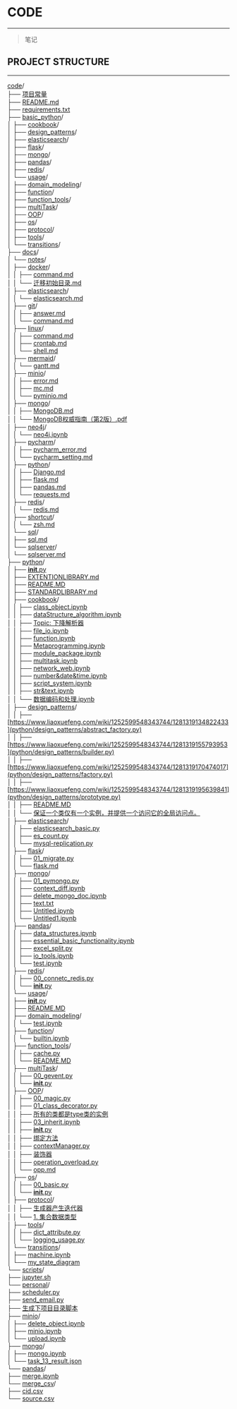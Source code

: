 
# CODE   

---
> 笔记  

## PROJECT STRUCTURE   
   

---
[code](.)/  
├── [项目常量](const.py)                                                        
├── [README.md](README.md)                                                  
├── [requirements.txt](requirements.txt)                                    
├── [basic_python](basic_python)/                                           
│   ├── [cookbook](basic_python/cookbook)/                                      
│   ├── [design_patterns](basic_python/design_patterns)/                        
│   ├── [elasticsearch](basic_python/elasticsearch)/                            
│   ├── [flask](basic_python/flask)/                                            
│   ├── [mongo](basic_python/mongo)/                                            
│   ├── [pandas](basic_python/pandas)/                                          
│   ├── [redis](basic_python/redis)/                                            
│   └── [usage](basic_python/usage)/                                            
│       ├── [domain_modeling](basic_python/usage/domain_modeling)/                  
│       ├── [function](basic_python/usage/function)/                                
│       ├── [function_tools](basic_python/usage/function_tools)/                    
│       ├── [multiTask](basic_python/usage/multiTask)/                              
│       ├── [OOP](basic_python/usage/OOP)/                                          
│       ├── [os](basic_python/usage/os)/                                            
│       ├── [protocol](basic_python/usage/protocol)/                                
│       ├── [tools](basic_python/usage/tools)/                                      
│       └── [transitions](basic_python/usage/transitions)/                          
├── [docs](docs)/                                                           
│   └── [notes](docs/notes)/                                                    
│       ├── [docker](docs/notes/docker)/                                            
│       │   ├── [command.md](docs/notes/docker/command.md)                              
│       │   └── [迁移初始目录.md](docs/notes/docker/迁移初始目录.md)                                
│       ├── [elasticsearch](docs/notes/elasticsearch)/                              
│       │   └── [elasticsearch.md](docs/notes/elasticsearch/elasticsearch.md)           
│       ├── [git](docs/notes/git)/                                                  
│       │   ├── [answer.md](docs/notes/git/answer.md)                                   
│       │   └── [command.md](docs/notes/git/command.md)                                 
│       ├── [linux](docs/notes/linux)/                                              
│       │   ├── [command.md](docs/notes/linux/command.md)                               
│       │   ├── [crontab.md](docs/notes/linux/crontab.md)                               
│       │   └── [shell.md](docs/notes/linux/shell.md)                                   
│       ├── [mermaid](docs/notes/mermaid)/                                          
│       │   └── [gantt.md](docs/notes/mermaid/gantt.md)                                 
│       ├── [minio](docs/notes/minio)/                                              
│       │   ├── [error.md](docs/notes/minio/error.md)                                   
│       │   ├── [mc.md](docs/notes/minio/mc.md)                                         
│       │   └── [pyminio.md](docs/notes/minio/pyminio.md)                               
│       ├── [mongo](docs/notes/mongo)/                                              
│       │   ├── [MongoDB.md](docs/notes/mongo/MongoDB.md)                               
│       │   └── [MongoDB权威指南（第2版）.pdf](docs/notes/mongo/MongoDB权威指南（第2版）.pdf)           
│       ├── [neo4j](docs/notes/neo4j)/                                              
│       │   └── [neo4j.ipynb](docs/notes/neo4j/neo4j.ipynb)                             
│       ├── [pycharm](docs/notes/pycharm)/                                          
│       │   ├── [pycharm_error.md](docs/notes/pycharm/pycharm_error.md)                 
│       │   └── [pycharm_setting.md](docs/notes/pycharm/pycharm_setting.md)             
│       ├── [python](docs/notes/python)/                                            
│       │   ├── [Django.md](docs/notes/python/Django.md)                                
│       │   ├── [flask.md](docs/notes/python/flask.md)                                  
│       │   ├── [pandas.md](docs/notes/python/pandas.md)                                
│       │   └── [requests.md](docs/notes/python/requests.md)                            
│       ├── [redis](docs/notes/redis)/                                              
│       │   └── [redis.md](docs/notes/redis/redis.md)                                   
│       ├── [shortcut](docs/notes/shortcut)/                                        
│       │   └── [zsh.md](docs/notes/shortcut/zsh.md)                                    
│       └── [sql](docs/notes/sql)/                                                  
│           ├── [sql.md](docs/notes/sql/sql.md)                                         
│           └── [sqlserver](docs/notes/sql/sqlserver)/                                  
│               └── [sqlserver.md](docs/notes/sql/sqlserver/sqlserver.md)                   
├── [python](python)/                                                       
│   ├── [__init__.py](python/__init__.py)                                       
│   ├── [EXTENTIONLIBRARY.md](python/EXTENTIONLIBRARY.md)                       
│   ├── [README.MD](python/README.MD)                                           
│   ├── [STANDARDLIBRARY.md](python/STANDARDLIBRARY.md)                         
│   ├── [cookbook](python/cookbook)/                                            
│   │   ├── [class_object.ipynb](python/cookbook/class_object.ipynb)                
│   │   ├── [dataStructure_algorithm.ipynb](python/cookbook/dataStructure_algorithm.ipynb)  
│   │   ├── [Topic: 下降解析器](python/cookbook/express_evaluator.py)                    
│   │   ├── [file_io.ipynb](python/cookbook/file_io.ipynb)                          
│   │   ├── [function.ipynb](python/cookbook/function.ipynb)                        
│   │   ├── [Metaprogramming.ipynb](python/cookbook/Metaprogramming.ipynb)          
│   │   ├── [module_package.ipynb](python/cookbook/module_package.ipynb)            
│   │   ├── [multitask.ipynb](python/cookbook/multitask.ipynb)                      
│   │   ├── [network_web.ipynb](python/cookbook/network_web.ipynb)                  
│   │   ├── [number&date&time.ipynb](python/cookbook/number&date&time.ipynb)        
│   │   ├── [script_system.ipynb](python/cookbook/script_system.ipynb)              
│   │   ├── [str&text.ipynb](python/cookbook/str&text.ipynb)                        
│   │   └── [数据编码和处理.ipynb](python/cookbook/数据编码和处理.ipynb)                          
│   ├── [design_patterns](python/design_patterns)/                              
│   │   ├── [https://www.liaoxuefeng.com/wiki/1252599548343744/1281319134822433](python/design_patterns/abstract_factory.py)  
│   │   ├── [https://www.liaoxuefeng.com/wiki/1252599548343744/1281319155793953](python/design_patterns/builder.py)  
│   │   ├── [https://www.liaoxuefeng.com/wiki/1252599548343744/1281319170474017](python/design_patterns/factory.py)  
│   │   ├── [https://www.liaoxuefeng.com/wiki/1252599548343744/1281319195639841](python/design_patterns/prototype.py)  
│   │   ├── [README.MD](python/design_patterns/README.MD)                           
│   │   └── [保证一个类仅有一个实例，并提供一个访问它的全局访问点。](python/design_patterns/singleton.py)      
│   ├── [elasticsearch](python/elasticsearch)/                                  
│   │   ├── [elasticsearch_basic.py](python/elasticsearch/elasticsearch_basic.py)   
│   │   ├── [es_count.py](python/elasticsearch/es_count.py)                         
│   │   └── [mysql-replication.py](python/elasticsearch/mysql-replication.py)       
│   ├── [flask](python/flask)/                                                  
│   │   ├── [01_migrate.py](python/flask/01_migrate.py)                             
│   │   └── [flask.md](python/flask/flask.md)                                       
│   ├── [mongo](python/mongo)/                                                  
│   │   ├── [01_pymongo.py](python/mongo/01_pymongo.py)                             
│   │   ├── [context_diff.ipynb](python/mongo/context_diff.ipynb)                   
│   │   ├── [delete_mongo_doc.ipynb](python/mongo/delete_mongo_doc.ipynb)           
│   │   ├── [text.txt](python/mongo/text.txt)                                       
│   │   ├── [Untitled.ipynb](python/mongo/Untitled.ipynb)                           
│   │   └── [Untitled1.ipynb](python/mongo/Untitled1.ipynb)                         
│   ├── [pandas](python/pandas)/                                                
│   │   ├── [data_structures.ipynb](python/pandas/data_structures.ipynb)            
│   │   ├── [essential_basic_functionality.ipynb](python/pandas/essential_basic_functionality.ipynb)  
│   │   ├── [excel_split.py](python/pandas/excel_split.py)                          
│   │   ├── [io_tools.ipynb](python/pandas/io_tools.ipynb)                          
│   │   └── [test.ipynb](python/pandas/test.ipynb)                                  
│   ├── [redis](python/redis)/                                                  
│   │   ├── [00_connetc_redis.py](python/redis/00_connetc_redis.py)                 
│   │   └── [__init__.py](python/redis/__init__.py)                                 
│   └── [usage](python/usage)/                                                  
│       ├── [__init__.py](python/usage/__init__.py)                                 
│       ├── [README.MD](python/usage/README.MD)                                     
│       ├── [domain_modeling](python/usage/domain_modeling)/                        
│       │   └── [test.ipynb](python/usage/domain_modeling/test.ipynb)                   
│       ├── [function](python/usage/function)/                                      
│       │   └── [builtin.ipynb](python/usage/function/builtin.ipynb)                    
│       ├── [function_tools](python/usage/function_tools)/                          
│       │   ├── [cache.py](python/usage/function_tools/cache.py)                        
│       │   └── [README.MD](python/usage/function_tools/README.MD)                      
│       ├── [multiTask](python/usage/multiTask)/                                    
│       │   ├── [00_gevent.py](python/usage/multiTask/00_gevent.py)                     
│       │   └── [__init__.py](python/usage/multiTask/__init__.py)                       
│       ├── [OOP](python/usage/OOP)/                                                
│       │   ├── [00_magic.py](python/usage/OOP/00_magic.py)                             
│       │   ├── [01_class_decorator.py](python/usage/OOP/01_class_decorator.py)         
│       │   ├── [所有的类都是type类的实例](python/usage/OOP/02_metaclass.py)                      
│       │   ├── [03_inherit.ipynb](python/usage/OOP/03_inherit.ipynb)                   
│       │   ├── [__init__.py](python/usage/OOP/__init__.py)                             
│       │   ├── [绑定方法](python/usage/OOP/bound_method.py)                                
│       │   ├── [contextManager.py](python/usage/OOP/contextManager.py)                 
│       │   ├── [装饰器](python/usage/OOP/decorator.py)                                    
│       │   ├── [operation_overload.py](python/usage/OOP/operation_overload.py)         
│       │   └── [opp.md](python/usage/OOP/opp.md)                                       
│       ├── [os](python/usage/os)/                                                  
│       │   ├── [00_basic.py](python/usage/os/00_basic.py)                              
│       │   └── [__init__.py](python/usage/os/__init__.py)                              
│       ├── [protocol](python/usage/protocol)/                                      
│       │   ├── [生成器产生迭代器](python/usage/protocol/generator.py)                          
│       │   └── [1. 集合数据类型](python/usage/protocol/iterator.py)                          
│       ├── [tools](python/usage/tools)/                                            
│       │   ├── [dict_attribute.py](python/usage/tools/dict_attribute.py)               
│       │   └── [logging_usage.py](python/usage/tools/logging_usage.py)                 
│       └── [transitions](python/usage/transitions)/                                
│           ├── [machine.ipynb](python/usage/transitions/machine.ipynb)                 
│           └── [my_state_diagram](python/usage/transitions/my_state_diagram)           
└── [scripts](scripts)/                                                     
    ├── [jupyter.sh](scripts/jupyter.sh)                                        
    └── [personal](scripts/personal)/                                           
        ├── [scheduler.py](scripts/personal/scheduler.py)                           
        ├── [send_email.py](scripts/personal/send_email.py)                         
        ├── [生成下项目目录脚本](scripts/personal/structure.py)                              
        ├── [minio](scripts/personal/minio)/                                        
        │   ├── [delete_object.ipynb](scripts/personal/minio/delete_object.ipynb)       
        │   ├── [minio.ipynb](scripts/personal/minio/minio.ipynb)                       
        │   └── [upload.ipynb](scripts/personal/minio/upload.ipynb)                     
        ├── [mongo](scripts/personal/mongo)/                                        
        │   ├── [mongo.ipynb](scripts/personal/mongo/mongo.ipynb)                       
        │   └── [task_13_result.json](scripts/personal/mongo/task_13_result.json)       
        └── [pandas](scripts/personal/pandas)/                                      
            ├── [merge.ipynb](scripts/personal/pandas/merge.ipynb)                      
            └── [merge_csv](scripts/personal/pandas/merge_csv)/                         
                ├── [cid.csv](scripts/personal/pandas/merge_csv/cid.csv)                    
                └── [source.csv](scripts/personal/pandas/merge_csv/source.csv)              
